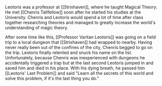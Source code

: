 Leotoris was a professor at [[Strixhaven]], where he taught Magical Theory. He met [[Chenris Tallfellow]] soon after he started his studies at the University. Chenris and Leotoris would spend a lot of time after class together researching theories and managed to greatly increase the world's understanding of magic theory.

After some time like this, [[Professor Varitan Leotoris]] was going on a field trip to a local dungeon that [[Strixhaven]] had wrapped to nearby. Having never really been out of the confines of the city, Chenris begged to go on the trip. Leotoris finally relented and snuck his name on the list. Unfortunately, because Chenris was inexperienced with dungeons he accidentally triggered a trap but at the last second Leotoris jumped in and saved him and died in his place. With his dying breath, he passed him [[Leotoris' Last Problem]] and said "Learn all the secrets of this world and solve this problem, if it's the last thing you do."

